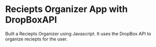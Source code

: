 # Reciepts Organizer App with DropBoxAPI

Built a Reciepts Organizer using Javascript. It uses the DropBox API to organize reciepts for the user.

